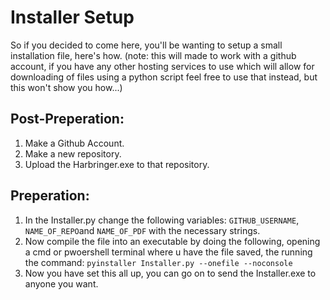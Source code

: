 # Installer Setup

So if you decided to come here, you'll be wanting to setup a small installation file, here's how. 
(note: this will made to work with a github account, if you have any other hosting services to use which will allow for downloading of files using a python script feel free to use that instead, but this won't show you how...) 

## Post-Preperation: 

1. Make a Github Account. 
2. Make a new repository. 
3. Upload the Harbringer.exe to that repository. 

## Preperation: 

1. In the Installer.py change the following variables: `GITHUB_USERNAME`, `NAME_OF_REPO`and `NAME_OF_PDF` with the necessary strings. 
2. Now compile  the file into an executable by doing the following, opening a cmd or pwoershell terminal where u have the file saved, the running the command: `pyinstaller Installer.py --onefile --noconsole`
3. Now you have set this all up, you can go on to send the Installer.exe to anyone you want. 
